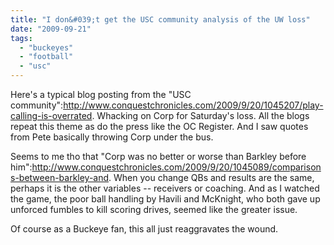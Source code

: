 ```yaml
---
title: "I don&#039;t get the USC community analysis of the UW loss"
date: "2009-09-21"
tags: 
  - "buckeyes"
  - "football"
  - "usc"
---
```


Here's a typical blog posting from the "USC community":http://www.conquestchronicles.com/2009/9/20/1045207/play-calling-is-overrated. Whacking on Corp for Saturday's loss. All the blogs repeat this theme as do the press like the OC Register. And I saw quotes from Pete basically throwing Corp under the bus.

Seems to me tho that "Corp was no better or worse than Barkley before him":http://www.conquestchronicles.com/2009/9/20/1045089/comparisons-between-barkley-and. When you change QBs and results are the same, perhaps it is the other variables -- receivers or coaching. And as I watched the game, the poor ball handling by Havili and McKnight, who both gave up unforced fumbles to kill scoring drives, seemed like the greater issue.

Of course as a Buckeye fan, this all just reaggravates the wound.
